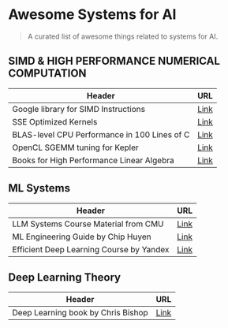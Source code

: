 # Awesome Systems for AI
> A curated list of awesome things related to systems for AI.
## SIMD & HIGH PERFORMANCE NUMERICAL COMPUTATION
| Header | URL |
| ----------- | ----------- |
| Google library for SIMD Instructions | [Link](https://github.com/google/highway) |
| SSE Optimized Kernels | [Link](https://www.mathematik.uni-ulm.de/~lehn/apfel/sghpc/gemm/) |
| BLAS-level CPU Performance in 100 Lines of C | [Link](https://cs.stanford.edu/people/shadjis/blas.html) |
| OpenCL SGEMM tuning for Kepler | [Link](https://cnugteren.github.io/tutorial/pages/page8.html) |
| Books for High Performance Linear Algebra | [Link](http://ulaff.net/) |

## ML Systems
| Header | URL |
| ----------- | ----------- |
| LLM Systems Course Material from CMU  | [Link](https://llmsystem.github.io/llmsystem2024spring/) |
| ML Engineering Guide by Chip Huyen | [Link](https://huyenchip.com/mlops/) |
| Efficient Deep Learning Course by Yandex| [Link](https://github.com/mryab/efficient-dl-systems?tab=readme-ov-file)|

## Deep Learning Theory
| Header | URL |
| ----------- | ----------- |
| Deep Learning book by Chris Bishop  | [Link](https://www.bishopbook.com/) |











